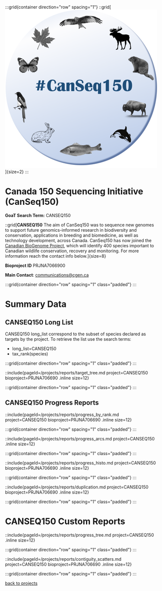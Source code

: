 :::grid{container direction="row" spacing="1"}
::grid[![GoaT](/static/images/Canseq150.png)]{size=2}
:::

# Canada 150 Sequencing Initiative (CanSeq150)

**GoaT Search Term:** CANSEQ150

::grid[**CANSEQ150** The aim of CanSeq150 was to sequence new genomes to support future genomics-informed research in biodiversity and conservation, applications in breeding and biomedicine, as well as technology development, across Canada. CanSeq150 has now joined the [Canadian BioGenome Project](/projects/canbp), which will identify 400 species important to Canadian wildlife conservation, recovery and monitoring. For more information reach the contact info below.]{size=8}

**Bioproject ID** PRJNA7066900

**Main Contact**: communications@cgen.ca

:::grid{container direction="row" spacing="1" class="padded"}
:::

# Summary Data

## CANSEQ150 Long List

CANSEQ150 long_list correspond to the subset of species declared as targets by the project. To retrieve the list use the search terms:

- long_list=CANSEQ150
- tax_rank(species)

:::grid{container direction="row" spacing="1" class="padded"}
:::

::include{pageId=/projects/reports/target_tree.md project=CANSEQ150 bioproject=PRJNA706690 .inline size=12}

:::grid{container direction="row" spacing="1" class="padded"}
:::

## CANSEQ150 Progress Reports

::include{pageId=/projects/reports/progress_by_rank.md project=CANSEQ150 bioproject=PRJNA706690 .inline size=12}

:::grid{container direction="row" spacing="1" class="padded"}
:::

::include{pageId=/projects/reports/progress_arcs.md project=CANSEQ150 .inline size=12}

:::grid{container direction="row" spacing="1" class="padded"}
:::

::include{pageId=/projects/reports/progress_histo.md project=CANSEQ150 bioproject=PRJNA706690 .inline size=12}

:::grid{container direction="row" spacing="1" class="padded"}
:::

::include{pageId=/projects/reports/duplication.md project=CANSEQ150 bioproject=PRJNA706690 .inline size=12}

:::grid{container direction="row" spacing="1" class="padded"}
:::

# CANSEQ150 Custom Reports

::include{pageId=/projects/reports/progress_tree.md project=CANSEQ150 .inline size=12}

:::grid{container direction="row" spacing="1" class="padded"}
:::

::include{pageId=/projects/reports/contiguity_scatters.md project=CANSEQ150 bioproject=PRJNA706690 .inline size=12}

:::grid{container direction="row" spacing="1" class="padded"}
:::

[back to projects](/projects)
